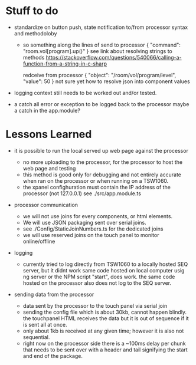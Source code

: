 # Stuff to do
- standardize on button push, state notification to/from processor syntax and methodoloby
    - so something along the lines of
        send to processor { "command": "room.vol[program].up()" }
        see link about resolving strings to methods https://stackoverflow.com/questions/540066/calling-a-function-from-a-string-in-c-sharp

        redceive from processor { "object": "/room/vol/program/level", "value": 50 }
        not sure yet how to resolve json into component values

- logging context still needs to be worked out and/or tested.
- a catch all error or exception to be logged back to the processor maybe a catch in the app.module?

# Lessons Learned
- it is possible to run the local served up web page against the processor
    - no more uploading to the processor, for the processor to host the web page and testing
    - this method is good only for debugging and not entirely accurate when ran on the processor or when running on a TSW1060.
    - the xpanel confighuration must contain the IP address of the processor (not 127.0.0.1) see ./src/app.module.ts

- processor communication
    - we will not use joins for every components, or html elements.
    - We will use JSON packaging sent over serial joins.
    - see ./Config/StaticJoinNumbers.ts for the dedicated joins
    - we will use reserved joins on the touch panel to monitor online/offline

- logging
    - currently tried to log directly from TSW1060 to a locally hosted SEQ server, but it didnt work
      same code hosted on local computer usig ng server or the NPM script "start", does work.
      the same code hosted on the processor also does not log to the SEQ server.

- sending data from the processor
    - data sent by the processor to the touch panel via serial join
    - sending the config file which is about 30kb, cannot happen blindly. the touchpanel HTML receives the data but it is out of sequence if it is sent all at once.
    - only about 1kb is received at any given time; however it is also not sequential.
    - right now on the processor side there is a ~100ms delay per chunk that needs to be sent over with a header and tail signifying the start and end of the package.
